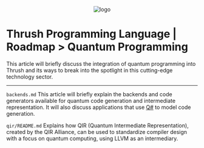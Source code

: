 <p align="center">
  <img src= "https://github.com/thrushlang/thrushc/blob/master/assets/thrushlang-v1.6.png" alt= "logo" style= "width: 2hv; height: 2hv;"> </img>
</p>

# Thrush Programming Language | Roadmap > Quantum Programming

This article will briefly discuss the integration of quantum programming into Thrush and its ways to break into the spotlight in this cutting-edge technology sector.

------------------

``backends.md`` This article will briefly explain the backends and code generators available for quantum code generation and intermediate representation. It will also discuss applications that use [Q#](https://github.com/microsoft/qsharp) to model code generation. 

``qir/README.md`` Explains how QIR (Quantum Intermediate Representation), created by the QIR Alliance, can be used to standardize compiler design with a focus on quantum computing, using LLVM as an intermediary.